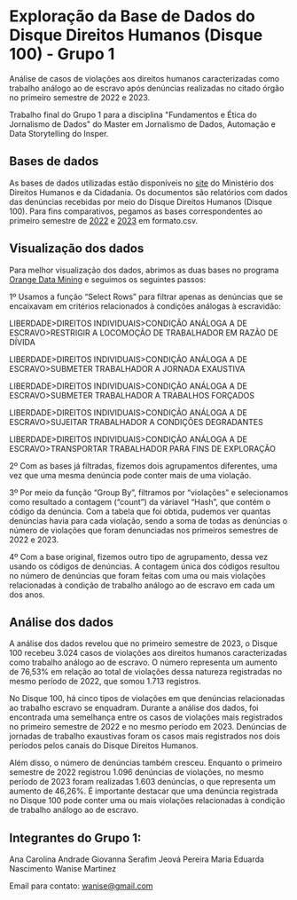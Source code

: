 # Exploração da Base de Dados do Disque Direitos Humanos (Disque 100) - Grupo 1

Análise de casos de violações aos direitos humanos caracterizadas como trabalho análogo ao de escravo após denúncias realizadas no citado órgão no primeiro semestre de 2022 e 2023.

Trabalho final do Grupo 1 para a disciplina "Fundamentos e Ética do Jornalismo de Dados" do Master em Jornalismo de Dados, Automação e Data Storytelling do Insper.

## **Bases de dados**

As bases de dados utilizadas estão disponíveis no [site](https://www.gov.br/mdh/pt-br/acesso-a-informacao/dados-abertos/disque100) do Ministério dos Direitos Humanos e da Cidadania. Os documentos são relatórios com dados das denúncias recebidas por meio do Disque Direitos Humanos (Disque 100). Para fins comparativos, pegamos as bases correspondentes ao primeiro semestre de [2022](https://www.gov.br/mdh/pt-br/acesso-a-informacao/dados-abertos/disque100/primeiro-semestre-de-2022) e [2023](https://www.gov.br/mdh/pt-br/acesso-a-informacao/dados-abertos/disque100/copy2_of_primeiro-semestre-de-2022) em formato.csv.

## **Visualização dos dados**

Para melhor visualização dos dados, abrimos as duas bases no programa [Orange Data Mining](https://orangedatamining.com/) e seguimos os seguintes passos:

1º Usamos a função “Select Rows” para filtrar apenas as denúncias que se encaixavam em critérios relacionados à condições análogas à escravidão:

LIBERDADE>DIREITOS INDIVIDUAIS>CONDIÇÃO ANÁLOGA A DE ESCRAVO>RESTRIGIR A LOCOMOÇÃO DE TRABALHADOR EM RAZÃO DE DÍVIDA

LIBERDADE>DIREITOS INDIVIDUAIS>CONDIÇÃO ANÁLOGA A DE ESCRAVO>SUBMETER TRABALHADOR A JORNADA EXAUSTIVA

LIBERDADE>DIREITOS INDIVIDUAIS>CONDIÇÃO ANÁLOGA A DE ESCRAVO>SUBMETER TRABALHADOR A TRABALHOS FORÇADOS

LIBERDADE>DIREITOS INDIVIDUAIS>CONDIÇÃO ANÁLOGA A DE ESCRAVO>SUJEITAR TRABALHADOR A CONDIÇÕES DEGRADANTES

LIBERDADE>DIREITOS INDIVIDUAIS>CONDIÇÃO ANÁLOGA A DE ESCRAVO>TRANSPORTAR TRABALHADOR PARA FINS DE EXPLORAÇÃO  

2º Com as bases já filtradas, fizemos dois agrupamentos diferentes, uma vez que uma mesma denúncia pode conter mais de uma violação. 

3º Por meio da função “Group By”, filtramos por “violações” e selecionamos como resultado a contagem (“count”) da váriavel “Hash”, que contém o código da denúncia. Com a tabela que foi obtida, pudemos ver quantas denúncias havia para cada violação, sendo a soma de todas as denúncias o número de violações que foram denunciadas nos primeiros semestres de 2022 e 2023. 

4º Com a base original, fizemos outro tipo de agrupamento, dessa vez usando os códigos de denúncias. A contagem única dos códigos resultou no número de denúncias que foram feitas com uma ou mais violações relacionadas à condição de trabalho análogo ao de escravo em cada um dos anos.

## **Análise dos dados**

A análise dos dados revelou que no primeiro semestre de 2023, o Disque 100 recebeu 3.024 casos de violações aos direitos humanos caracterizadas como trabalho análogo ao de escravo. O número representa um aumento de 76,53% em relação ao total de violações dessa natureza registradas no mesmo período de 2022, que somou 1.713 registros. 

No Disque 100, há cinco tipos de violações em que denúncias relacionadas ao trabalho escravo se enquadram. Durante a análise dos dados, foi encontrada uma semelhança entre os casos de violações mais registrados no primeiro semestre de 2022 e no mesmo período em 2023. Denúncias de jornadas de trabalho exaustivas foram os casos mais registrados nos dois períodos pelos canais do Disque Direitos Humanos.

Além disso, o número de denúncias também cresceu. Enquanto o primeiro semestre de 2022 registrou 1.096 denúncias de violações, no mesmo período de 2023 foram realizadas 1.603 denúncias, o que representa um aumento de 46,26%. É importante destacar que uma denúncia registrada no Disque 100 pode conter uma ou mais violações relacionadas à condição de trabalho análogo ao de escravo.

## **Integrantes do Grupo 1:**
Ana Carolina Andrade
Giovanna Serafim
Jeová Pereira
Maria Eduarda Nascimento 
Wanise Martinez

Email para contato: wanise@gmail.com
